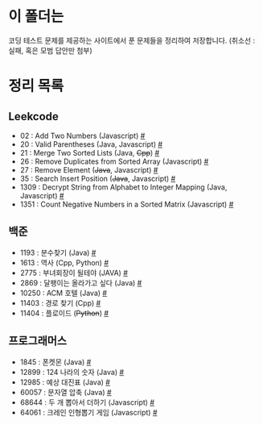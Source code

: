 # 이 폴더는
코딩 테스트 문제를 제공하는 사이트에서 푼 문제들을 정리하여 저장합니다.
(취소선 : 실패, 혹은 모범 답안만 첨부)

# 정리 목록
## Leekcode
 - 02 : Add Two Numbers (Javascript) [#](./LeetCode/LC02.md)
 - 20 : Valid Parentheses (Java, Javascript) [#](./LeetCode/LC20.md)
 - 21 : Merge Two Sorted Lists (Java, ~~Cpp~~) [#](./LeetCode/LC21.md)
 - 26 : Remove Duplicates from Sorted Array (Javascript) [#](./LeetCode/LC26.md)
 - 27 : Remove Element (~~Java~~, Javascript) [#](./LeetCode/LC27.md)
 - 35 : Search Insert Position (~~Java~~, Javascript) [#](./LeetCode/LC35.md)
 - 1309 : Decrypt String from Alphabet to Integer Mapping (Java, Javascript) [#](./LeetCode/LC1309.md)
 - 1351 : Count Negative Numbers in a Sorted Matrix (Javascript) [#](./LeetCode/LC1351.md)
## 백준
 - 1193 : 분수찾기 (Java) [#](./백준/BJ1193.md)
 - 1613 : 역사 (Cpp, Python) [#](./백준/2020-10-15-exam-BJ1613.md)
 - 2775 : 부녀회장이 될테야 (JAVA) [#](./백준/BJ2775.md)
 - 2869 : 달팽이는 올라가고 싶다 (Java) [#](./백준/BJ2869.md)
 - 10250 : ACM 호텔 (Java) [#](./백준/BJ10250.md)
 - 11403 : 경로 찾기 (Cpp) [#](./백준/2020-10-10-exam-BJ11403.md)
 - 11404 : 플로이드 (~~Python~~) [#](./백준/2020-10-15-exam-BJ11404.md)

## 프로그래머스
 - 1845 : 폰켓몬 (Java) [#](./프로그래머스/PG1845.md)
 - 12899 : 124 나라의 숫자 (Java) [#](./프로그래머스/PG12899.md)
 - 12985 : 예상 대진표 (Java) [#](./프로그래머스/PG12985.md)
 - 60057 : 문자열 압축 (Java) [#](./프로그래머스/PG60057.md)
 - 68644 : 두 개 뽑아서 더하기 (Javascript) [#](./프로그래머스/PG68644.md)
 - 64061 : 크레인 인형뽑기 게임 (Javascript) [#](./프로그래머스/PG64061.md) 

